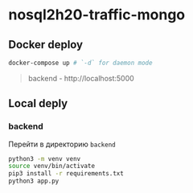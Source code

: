 # nosql2h20-traffic-mongo

## Docker deploy

```bash
docker-compose up # `-d` for daemon mode
```

> backend - http://localhost:5000

## Local deply

### backend

Перейти в директорию `backend`

```bash
python3 -m venv venv 
source venv/bin/activate
pip3 install -r requirements.txt
python3 app.py
```

